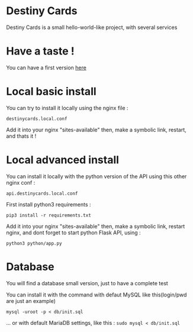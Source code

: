 # Destiny Cards
Destiny Cards is a small hello-world-like project, with several services

# Have a taste !
You can have a first version [here](https://drkms.github.io/destiny-cards/)

# Local basic install
You can try to install it locally using the nginx file :

```destinycards.local.conf```

Add it into your nginx "sites-available" then, make a symbolic link, restart, and thats it !

# Local advanced install
You can install it locally with the python version of the API using this other nginx conf :

```api.destinycards.local.conf```

First install python3 requirements :

```pip3 install -r requirements.txt```

Add it into your nginx "sites-available" then, make a symbolic link, restart nginx, and dont forget to start python Flask API, using :

```python3 python/app.py```

# Database
You will find a database small version, just to have a complete test

You can install it with the command with defaut MySQL like this(login/pwd are just an example)

```mysql -uroot -p < db/init.sql```

... or with default MariaDB settings, like this :
```sudo mysql < db/init.sql```
